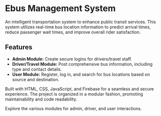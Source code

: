 # Ebus Management System

An intelligent transportation system to enhance public transit services. This system utilizes real-time bus location information to predict arrival times, reduce passenger wait times, and improve overall rider satisfaction.

## Features

- **Admin Module:** Create secure logins for drivers/travel staff.
- **Driver/Travel Module:** Post comprehensive bus information, including type and contact details.
- **User Module:** Register, log in, and search for bus locations based on source and destination.

Built with HTML, CSS, JavaScript, and Firebase for a seamless and secure experience. The project is organized in a modular fashion, promoting maintainability and code readability.

Explore the various modules for admin, driver, and user interactions.

